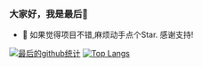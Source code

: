 ### 大家好，我是最后👋

- 🔭 如果觉得项目不错,麻烦动手点个Star. 感谢支持!

[![最后的github统计](https://github-readme-stats.anuraghazra1.vercel.app/api?username=zuihou&show_icons=true&title_color=fff&icon_color=79ff97&text_color=9f9f9f&bg_color=151515)](https://github.com/zuihou/zuihou-admin-cloud)
[![Top Langs](https://github-readme-stats.vercel.app/api/top-langs/?username=zuihou&layout=compact&theme=radical)](https://github.com/zuihou/zuihou-admin-cloud)

